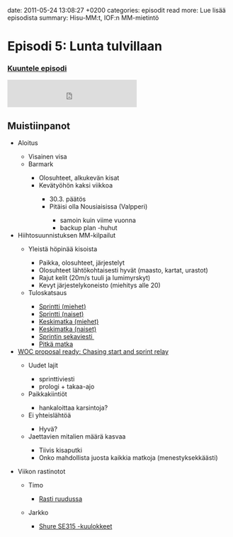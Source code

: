 date: 2011-05-24 13:08:27 +0200
categories: episodit
read more: Lue lis&auml;&auml; episodista
summary: Hisu-MM:t, IOF:n MM-mietint&ouml;

#  Episodi 5: Lunta tulvillaan

### [Kuuntele episodi]()

<iframe src="http://www.facebook.com/plugins/likebox.php?href=http%3A%2F%2Fwww.facebook.com%2Fpages%2FRaskaasti%2F164707666913459&amp;width=292&amp;colorscheme=dark&amp;show_faces=false&amp;stream=false&amp;header=false&amp;height=62" scrolling="no" frameborder="0" style="border:none; overflow:hidden; width:292px; height:62px;" allowTransparency="true">
</iframe>

  <h2>Muistiinpanot</h2>

<ul>
  <li>Aloitus</li>
  <ul>
    <li>Visainen visa</li>
    <li>Barmark</li>
    <ul>
      <li>Olosuhteet, alkukev&auml;n kisat</li>
      <li>Kev&auml;ty&ouml;h&ouml;n kaksi viikkoa</li>
      <ul>
        <li>30.3. p&auml;&auml;t&ouml;s</li>
        <li>Pit&auml;isi olla Nousiaisissa (Valpperi)</li>
        <ul>
          <li>samoin kuin viime vuonna</li>
          <li>backup plan -huhut</li>
        </ul>
      </ul>
    </ul>
  </ul>
  <li>Hiihtosuunnistuksen MM-kilpailut </li>
  <ul>
    <li>Yleist&auml; h&ouml;pin&auml;&auml; kisoista</li>
    <ul>
      <li>Paikka, olosuhteet, j&auml;rjestelyt</li>
      <li>Olosuhteet l&auml;ht&ouml;kohtaisesti hyv&auml;t (maasto, kartat, urastot)</li>
      <li>Rajut kelit (20m/s tuuli ja lumimyrskyt)</li>
      <li>Kevyt j&auml;rjestelykoneisto (miehitys alle 20)</li>
    </ul>
    <li>Tuloskatsaus</li>
    <ul>
      <li><a href="http://www.google.com/url?q=http%3A%2F%2Fwww.suunnistusliitto.fi%2FSSL%2Fsslwww.nsf%2Fsp%3Fopen%26cid%3DMedia%26screen%3Dnewsscreen%26newsid%3Dcontent3DA6AA&amp;sa=D&amp;sntz=1&amp;usg=AFQjCNEdrgfQu5FHef3McJNXGsErzJRZnQ">Sprintti (miehet)</a></li>
      <li><a href="http://www.google.com/url?q=http%3A%2F%2Fwww.suunnistusliitto.fi%2FSSL%2Fsslwww.nsf%2Fsp%3Fopen%26cid%3DMedia%26screen%3Dnewsscreen%26newsid%3Dcontent39BD2D&amp;sa=D&amp;sntz=1&amp;usg=AFQjCNGc-eW-EFJPn9PMBh3T1eooiG1U-A">Sprintti (naiset)</a></li>
      <li><a href="http://www.google.com/url?q=http%3A%2F%2Fwww.suunnistusliitto.fi%2FSSL%2Fsslwww.nsf%2Fsp%3Fopen%26cid%3DMedia%26screen%3Dnewsscreen%26newsid%3Dcontent43BA13&amp;sa=D&amp;sntz=1&amp;usg=AFQjCNFaZU-6IsXzsueTAaNGgj5NBXQ4bw">Keskimatka (miehet)</a></li>
      <li><a href="http://www.google.com/url?q=http%3A%2F%2Fwww.suunnistusliitto.fi%2FSSL%2Fsslwww.nsf%2Fsp%3Fopen%26cid%3DMedia%26screen%3Dnewsscreen%26newsid%3Dcontent3FB6F6&amp;sa=D&amp;sntz=1&amp;usg=AFQjCNFy3_ntvOg0akwurtL0rCSHIadshw">Keskimatka (naiset)</a></li>
      <li><a href="http://www.google.com/url?q=http%3A%2F%2Fwww.suunnistusliitto.fi%2FSSL%2Fsslwww.nsf%2Fsp%3Fopen%26cid%3DMedia%26screen%3Dnewsscreen%26newsid%3Dcontent53EB93&amp;sa=D&amp;sntz=1&amp;usg=AFQjCNHe2Y7lBm0emsWj1GWVQhHV-PJVCw">Sprintin sekaviesti </a></li>
      <li><a href="http://www.google.com/url?q=http%3A%2F%2Fwww.suunnistusliitto.fi%2FSSL%2Fsslwww.nsf%2Fsp%3Fopen%26cid%3DMedia%26screen%3Dnewsscreen%26newsid%3Dcontent4BA1E1&amp;sa=D&amp;sntz=1&amp;usg=AFQjCNGg2s1t-pliJGH5mKr0OFihONJDUg">Pitk&auml; matka</a></li>
    </ul>
  </ul>
  <li><a href="http://www.google.com/url?q=http%3A%2F%2Fnews.worldofo.com%2F2011%2F03%2F16%2Fwoc-proposal-ready-chasing-start-and-sprint-relay%2F&amp;sa=D&amp;sntz=1&amp;usg=AFQjCNE_vM7mMOEt5aSVx1m9BHx50kND7g">WOC proposal ready: Chasing start and sprint relay</a></li>
  <ul>
    <li>Uudet lajit</li>
    <ul>
      <li>sprinttiviesti</li>
      <li>prologi + takaa-ajo</li>
    </ul>
    <li>Paikkakiinti&ouml;t</li>
    <ul>
      <li>hankaloittaa karsintoja?</li>
    </ul>
    <li>Ei yhteisl&auml;ht&ouml;&auml;</li>
    <ul>
      <li>Hyv&auml;?</li>
    </ul>
    <li>Jaettavien mitalien m&auml;&auml;r&auml; kasvaa</li>
    <ul>
      <li>Tiivis kisaputki</li>
      <li>Onko mahdollista juosta kaikkia matkoja (menestyksekk&auml;&auml;sti)</li>
    </ul>
  </ul>
</ul>
<ul>
  <li>Viikon rastinotot</li>
  <ul>
    <li>Timo</li>
    <ul>
      <li><a href="http://www.google.com/url?q=http%3A%2F%2Fwww.suunnistusliitto.fi%2FSSL%2Fsslwww.nsf%2Fsp%3Fopen%26cid%3Dcontent445184&amp;sa=D&amp;sntz=1&amp;usg=AFQjCNHFqf4qM3eWKpUtetuuJlo7QhfO4Q">Rasti ruudussa</a></li>
    </ul>
  </ul>
  <ul>
    <li>Jarkko</li>
    <ul>
      <li><a href="http://www.shure.com/europe/products/earphones-headphones/se-models/se315-sound-isolating-earphones">Shure SE315 -kuulokkeet</a></li>
    </ul>
  </ul>
</ul>

